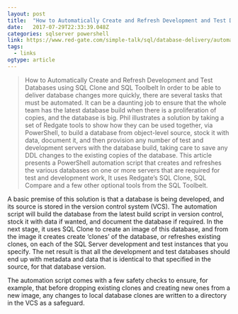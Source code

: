 ```yaml
---
layout: post 
title:  "How to Automatically Create and Refresh Development and Test Databases using SQL Clone and SQL Toolbelt - Simple Talk" 
date:   2017-07-29T22:33:39.048Z 
categories: sqlserver powershell 
link: https://www.red-gate.com/simple-talk/sql/database-delivery/automatically-create-refresh-development-test-databases-using-sql-clone-sql-toolbelt/ 
tags:
  - links
ogtype: article 
---
```


> How to Automatically Create and Refresh Development and Test Databases using SQL Clone and SQL Toolbelt
In order to be able to deliver database changes more quickly, there are several tasks that must be automated. It can be a daunting job to ensure that the whole team has the latest database build when there is a proliferation of copies, and the database is big. Phil illustrates a solution by taking a set of Redgate tools to show how they can be used together, via PowerShell, to build a database from object-level source, stock it with data, document it, and then provision any number of test and development servers with the database build, taking care to save any DDL changes to the existing copies of the database.
This article presents a PowerShell automation script that creates and refreshes the various databases on one or more servers that are required for test and development work, It uses Redgate’s SQL Clone, SQL Compare and a few other optional tools from the SQL Toolbelt.

A basic premise of this solution is that a database is being developed, and its source is stored in the version control system (VCS). The automation script will build the database from the latest build script in version control, stock it with data if wanted, and document the database if required. In the next stage, it uses SQL Clone to create an image of this database, and from the image it creates create ‘clones’ of the database, or refreshes existing clones, on each of the SQL Server development and test instances that you specify. The net result is that all the development and test databases should end up with metadata and data that is identical to that specified in the source, for that database version.

The automation script comes with a few safety checks to ensure, for example, that before dropping existing clones and creating new ones from a new image, any changes to local database clones are written to a directory in the VCS as a safeguard.

